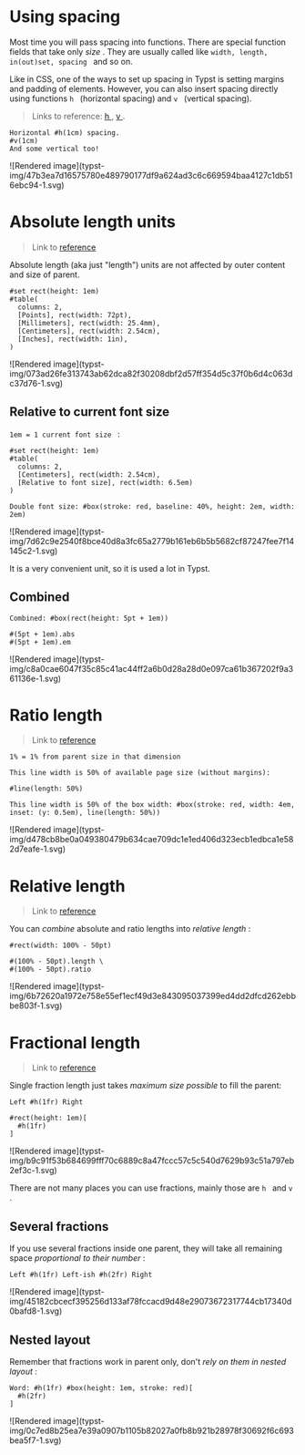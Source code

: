#  Using spacing

Most time you will pass spacing into functions. There are special function
fields that take only _size_ . They are usually called like ` width, length,
in(out)set, spacing  ` and so on.

Like in CSS, one of the ways to set up spacing in Typst is setting margins and
padding of elements. However, you can also insert spacing directly using
functions ` h  ` (horizontal spacing) and ` v  ` (vertical spacing).

> Links to reference: [ h ](https://typst.app/docs/reference/layout/h/) , [ v
> ](https://typst.app/docs/reference/layout/v/) .
    
    
    Horizontal #h(1cm) spacing.
    #v(1cm)
    And some vertical too!

![Rendered image](typst-
img/47b3ea7d16575780e489790177df9a624ad3c6c669594baa4127c1db516ebc94-1.svg)

#  Absolute length units

> Link to [ reference ](https://typst.app/docs/reference/layout/length/)

Absolute length (aka just "length") units are not affected by outer content
and size of parent.

    
    
    #set rect(height: 1em)
    #table(
      columns: 2,
      [Points], rect(width: 72pt),
      [Millimeters], rect(width: 25.4mm),
      [Centimeters], rect(width: 2.54cm),
      [Inches], rect(width: 1in),
    )

![Rendered image](typst-
img/073ad26fe313743ab62dca82f30208dbf2d57ff354d5c37f0b6d4c063dc37d76-1.svg)

##  Relative to current font size

` 1em = 1 current font size  ` :

    
    
    #set rect(height: 1em)
    #table(
      columns: 2,
      [Centimeters], rect(width: 2.54cm),
      [Relative to font size], rect(width: 6.5em)
    )
    
    Double font size: #box(stroke: red, baseline: 40%, height: 2em, width: 2em)

![Rendered image](typst-
img/7d62c9e2540f8bce40d8a3fc65a2779b161eb6b5b5682cf87247fee7f14145c2-1.svg)

It is a very convenient unit, so it is used a lot in Typst.

##  Combined

    
    
    Combined: #box(rect(height: 5pt + 1em))
    
    #(5pt + 1em).abs
    #(5pt + 1em).em

![Rendered image](typst-
img/c8a0cae6047f35c85c41ac44ff2a6b0d28a28d0e097ca61b367202f9a361136e-1.svg)

#  Ratio length

> Link to [ reference ](https://typst.app/docs/reference/layout/ratio/)

` 1% = 1% from parent size in that dimension  `

    
    
    This line width is 50% of available page size (without margins):
    
    #line(length: 50%)
    
    This line width is 50% of the box width: #box(stroke: red, width: 4em, inset: (y: 0.5em), line(length: 50%))

![Rendered image](typst-
img/d478cb8be0a049380479b634cae709dc1e1ed406d323ecb1edbca1e582d7eafe-1.svg)

#  Relative length

> Link to [ reference ](https://typst.app/docs/reference/layout/relative/)

You can _combine_ absolute and ratio lengths into _relative length_ :

    
    
    #rect(width: 100% - 50pt)
    
    #(100% - 50pt).length \
    #(100% - 50pt).ratio

![Rendered image](typst-
img/6b72620a1972e758e55ef1ecf49d3e843095037399ed4dd2dfcd262ebbbe803f-1.svg)

#  Fractional length

> Link to [ reference ](https://typst.app/docs/reference/layout/fraction/)

Single fraction length just takes _maximum size possible_ to fill the parent:

    
    
    Left #h(1fr) Right
    
    #rect(height: 1em)[
      #h(1fr)
    ]

![Rendered image](typst-
img/b9c91f53b684699fff70c6889c8a47fccc57c5c540d7629b93c51a797eb2ef3c-1.svg)

There are not many places you can use fractions, mainly those are ` h  ` and `
v  ` .

##  Several fractions

If you use several fractions inside one parent, they will take all remaining
space _proportional to their number_ :

    
    
    Left #h(1fr) Left-ish #h(2fr) Right

![Rendered image](typst-
img/45182cbcecf395256d133af78fccacd9d48e29073672317744cb17340d0bafd8-1.svg)

##  Nested layout

Remember that fractions work in parent only, don't _rely on them in nested
layout_ :

    
    
    Word: #h(1fr) #box(height: 1em, stroke: red)[
      #h(2fr)
    ]

![Rendered image](typst-
img/0c7ed8b25ea7e39a0907b1105b82027a0fb8b921b28978f30692f6c693bea5f7-1.svg)

